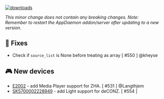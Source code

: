 [![downloads](https://img.shields.io/github/downloads/xaviml/controllerx/VERSION_TAG/total?style=for-the-badge)](http://github.com/xaviml/controllerx/releases/VERSION_TAG)

<!--:warning: This major/minor change contains a breaking change.-->

_This minor change does not contain any breaking changes._
_Note: Remember to restart the AppDaemon addon/server after updating to a new version._

<!--
## :pencil2: Features
-->

## :hammer: Fixes

- Check if `source_list` is None before treating as array [ #550 ] @kheyse

<!--
## :clock2: Performance
-->

<!--
## :scroll: Docs
-->

<!--
## :wrench: Refactor
-->

## :video_game: New devices

- [E2002](https://BASE_URL/controllerx/controllers/E2002) - add Media Player support for ZHA. [ #531 ] @Langthjem
- [SK5700002228949](https://BASE_URL/controllerx/controllers/SK5700002228949) - add Light support for deCONZ. [ #554 ]
